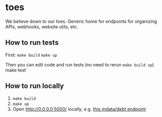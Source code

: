 # toes
We believe down to our toes. Generic home for endpoints for organizing APIs, webhooks, website utils, etc.

## How to run tests
First:
`make build`
`make up`

Then you can edit code and run tests (no need to rerun `make build up`)
make test`

## How to run locally
1. `make build`
2. `make up`
3. Open http://0.0.0.0:5000/ locally, e.g. [this mdata/debt endpoint](http://0.0.0.0:5000/dev/mdata/debt?args=120000&profile_techsandbox_income_last_year=120000&profile_techsandbox_outstanding_student_loan_debt=60000)
